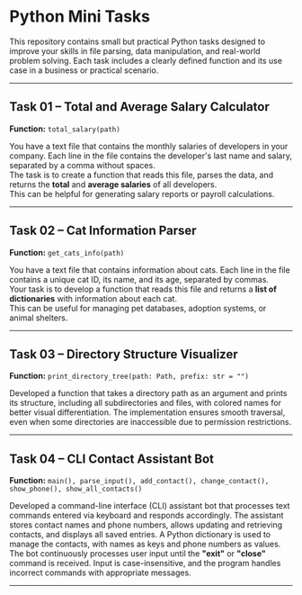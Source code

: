 # Python Mini Tasks

This repository contains small but practical Python tasks designed to improve your skills in file parsing, data manipulation, and real-world problem solving. Each task includes a clearly defined function and its use case in a business or practical scenario.

---

## Task 01 – Total and Average Salary Calculator

**Function:** `total_salary(path)`

You have a text file that contains the monthly salaries of developers in your company. Each line in the file contains the developer's last name and salary, separated by a comma without spaces.  
The task is to create a function that reads this file, parses the data, and returns the **total** and **average salaries** of all developers.  
This can be helpful for generating salary reports or payroll calculations.

---

## Task 02 – Cat Information Parser

**Function:** `get_cats_info(path)`

You have a text file that contains information about cats. Each line in the file contains a unique cat ID, its name, and its age, separated by commas.  
Your task is to develop a function that reads this file and returns a **list of dictionaries** with information about each cat.  
This can be useful for managing pet databases, adoption systems, or animal shelters.

---

## Task 03 – Directory Structure Visualizer

**Function:** `print_directory_tree(path: Path, prefix: str = "")`

Developed a function that takes a directory path as an argument and prints its structure, including all subdirectories and files, with colored names for better visual differentiation. The implementation ensures smooth traversal, even when some directories are inaccessible due to permission restrictions.

---

## Task 04 – CLI Contact Assistant Bot

**Function:** `main(), parse_input(), add_contact(), change_contact(), show_phone(), show_all_contacts()`

Developed a command-line interface (CLI) assistant bot that processes text commands entered via keyboard and responds accordingly. The assistant stores contact names and phone numbers, allows updating and retrieving contacts, and displays all saved entries. A Python dictionary is used to manage the contacts, with names as keys and phone numbers as values. The bot continuously processes user input until the **"exit"** or **"close"** command is received. Input is case-insensitive, and the program handles incorrect commands with appropriate messages.

---
